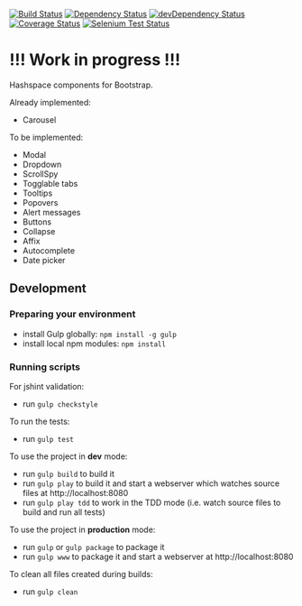 [![Build Status](https://secure.travis-ci.org/ariatemplates/hashspace-bootstrap.png)](http://travis-ci.org/ariatemplates/hashspace-bootstrap)
[![Dependency Status](https://david-dm.org/ariatemplates/hashspace-bootstrap.svg)](https://david-dm.org/ariatemplates/hashspace-bootstrap)
[![devDependency Status](https://david-dm.org/ariatemplates/hashspace-bootstrap/dev-status.png)](https://david-dm.org/ariatemplates/hashspace-bootstrap#info=devDependencies)
[![Coverage Status](https://coveralls.io/repos/ariatemplates/hashspace-bootstrap/badge.png?branch=master)](https://coveralls.io/r/ariatemplates/hashspace-bootstrap?branch=master)
[![Selenium Test Status](https://saucelabs.com/browser-matrix/hashspace-bootstrap.svg)](https://saucelabs.com/u/hashspace-bootstrap)

!!! Work in progress !!!
========================

Hashspace components for Bootstrap.  

Already implemented:
 - Carousel

To be implemented:
 - Modal
 - Dropdown
 - ScrollSpy
 - Togglable tabs
 - Tooltips
 - Popovers
 - Alert messages
 - Buttons
 - Collapse
 - Affix
 - Autocomplete
 - Date picker

## Development

### Preparing your environment

- install Gulp  globally: `npm install -g gulp`
- install local npm modules: `npm install`

### Running scripts

For jshint validation:

- run `gulp checkstyle`

To run the tests:

- run `gulp test`

To use the project in **dev** mode:

- run `gulp build` to build it
- run `gulp play` to build it and start a webserver which watches source files at http://localhost:8080
- run `gulp play tdd` to work in the TDD mode (i.e. watch source files to build and run all tests)

To use the project in **production** mode:

- run `gulp` or `gulp package` to package it
- run `gulp www` to package it and start a webserver at http://localhost:8080

To clean all files created during builds:

- run `gulp clean`
